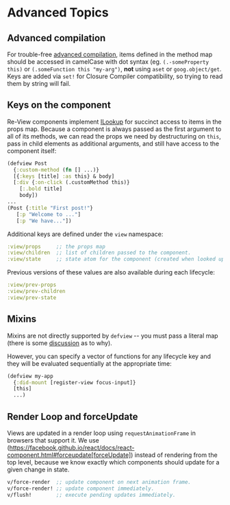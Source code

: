 # Advanced Topics

## Advanced compilation

For trouble-free [advanced compilation](https://github.com/clojure/clojurescript/wiki/Advanced-Compilation), items defined in the method map should be accessed in camelCase with dot syntax (eg. `(.-someProperty this)` or `(.someFunction this "my-arg")`, **not** using `aset` or `goog.object/get`. Keys are added via `set!` for Closure Compiler compatibility, so trying to read them by string will fail.

## Keys on the component

Re-View components implement [ILookup](https://cljs.github.io/api/cljs.core/ILookup) for succinct access to items in the props map. Because a component is always passed as the first argument to all of its methods, we can read the props we need by destructuring on `this`, pass in child elements as additional arguments, and still have access to the component itself:

```clj
(defview Post
  {:custom-method (fn [] ...)}
  [{:keys [title] :as this} & body]
  [:div {:on-click (.customMethod this)} 
    [:.bold title] 
    body])
...
(Post {:title "First post!"} 
   [:p "Welcome to ..."]
   [:p "We have..."])
```

Additional keys are defined under the `view` namespace:

```clj
:view/props     ;; the props map
:view/children  ;; list of children passed to the component.
:view/state     ;; state atom for the component (created when looked up for the first time).
```

Previous versions of these values are also available during each lifecycle:

```clj
:view/prev-props
:view/prev-children
:view/prev-state
```

## Mixins

Mixins are not directly supported by `defview` -- you must pass a literal map (there is some [discussion](https://facebook.github.io/react/blog/2016/07/13/mixins-considered-harmful.html) as to why).

However, you can specify a vector of functions for any lifecycle key and they will be evaluated sequentially at the appropriate time:

```clj
(defview my-app 
  {:did-mount [register-view focus-input]}
  [this]
  ...)
```

## Render Loop and forceUpdate

Views are updated in a render loop using `requestAnimationFrame` in browsers that support it. We use (https://facebook.github.io/react/docs/react-component.html#forceupdate[forceUpdate]) instead of rendering from the top level, because we know exactly which components should update for a given change in state.

```clj
v/force-render  ;; update component on next animation frame.
v/force-render! ;; update component immediately.
v/flush!        ;; execute pending updates immediately.
```

